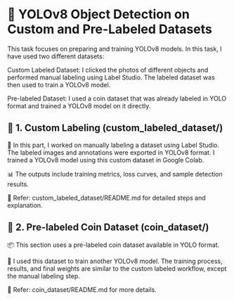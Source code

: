 # 🧠 YOLOv8 Object Detection on Custom and Pre-Labeled Datasets
This task focuses on preparing and training YOLOv8 models. In this task, I have used two different datasets:

Custom Labeled Dataset: I clicked the photos of different objects and performed manual labeling using Label Studio. The labeled dataset was then used to train a YOLOv8 model.

Pre-labeled Dataset: I used a coin dataset that was already labeled in YOLO format and trained a YOLOv8 model on it directly.

## 🔹 1. Custom Labeling (custom_labeled_dataset/)
📌 In this part, I worked on manually labeling a dataset using Label Studio.
The labeled images and annotations were exported in YOLOv8 format.
I trained a YOLOv8 model using this custom dataset in Google Colab.

📊 The outputs include training metrics, loss curves, and sample detection results.

📂 Refer: custom_labeled_dataset/README.md for detailed steps and explanation.

## 🔹 2. Pre-labeled Coin Dataset (coin_dataset/)
📦 This section uses a pre-labeled coin dataset available in YOLO format.

🚀 I used this dataset to train another YOLOv8 model.
The training process, results, and final weights are similar to the custom labeled workflow, except the manual labeling step.

📂 Refer: coin_dataset/README.md for more details.
